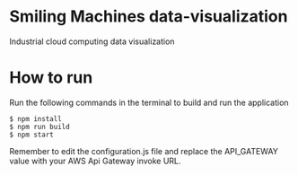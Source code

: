 # Smiling Machines data-visualization
Industrial cloud computing data visualization

# How to run
Run the following commands in the terminal to build and run the application

```
$ npm install
$ npm run build
$ npm start
```
Remember to edit the configuration.js file and replace the API_GATEWAY value with your AWS Api Gateway invoke URL.
